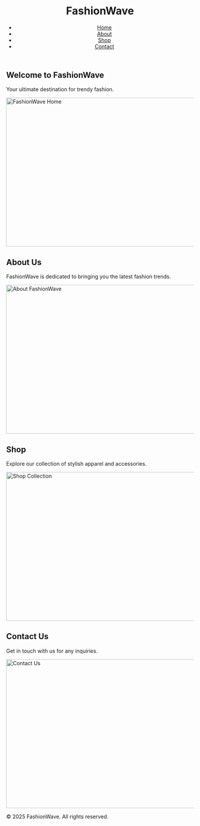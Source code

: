 <!DOCTYPE html>
<html lang="en">
<head>
    <meta charset="UTF-8">
    <meta name="viewport" content="width=device-width, initial-scale=1.0">
    <title>FashionWave</title>
    <link rel="stylesheet" href="css/styles.css">
</head>
<body>
    <header>
        <h1>FashionWave</h1>
        <nav>
            <ul>
                <li><a href="#home">Home</a></li>
                <li><a href="#about">About</a></li>
                <li><a href="#shop">Shop</a></li>
                <li><a href="#contact">Contact</a></li>
            </ul>
        </nav>
    </header>
    <main>
        <section id="home">
            <h2>Welcome to FashionWave</h2>
            <p>Your ultimate destination for trendy fashion.</p>
            <img src="images/home.jpg" alt="FashionWave Home" width="600" height="400">
        </section>
        <section id="about">
            <h2>About Us</h2>
            <p>FashionWave is dedicated to bringing you the latest fashion trends.</p>
            <img src="images/about.jpg" alt="About FashionWave" width="600" height="400">
        </section>
        <section id="shop">
            <h2>Shop</h2>
            <p>Explore our collection of stylish apparel and accessories.</p>
            <img src="images/shop.jpg" alt="Shop Collection" width="600" height="400">
        </section>
        <section id="contact">
            <h2>Contact Us</h2>
            <p>Get in touch with us for any inquiries.</p>
            <img src="images/contact.jpg" alt="Contact Us" width="600" height="400">
        </section>
    </main>
    <footer>
        <p>&copy; 2025 FashionWave. All rights reserved.</p>
    </footer>
    
</body>
</html>
